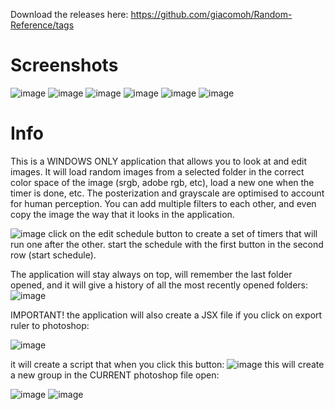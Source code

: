 Download the releases here: https://github.com/giacomoh/Random-Reference/tags

# Screenshots
![image](https://github.com/user-attachments/assets/81bfb924-b734-4916-b774-5ed8064786bb)
![image](https://github.com/user-attachments/assets/ec34ab28-9170-4e69-bd74-c6da63b844ab)
![image](https://github.com/user-attachments/assets/35780ac0-ef2f-45b2-b3c8-85bdfbcb50ea)
![image](https://github.com/user-attachments/assets/20e4c935-b37f-4f44-bae6-d5a50d75576e)
![image](https://github.com/user-attachments/assets/e1ecefec-4468-4f09-810f-ed514a6229fd)
![image](https://github.com/user-attachments/assets/6ec6abb1-7cc4-4296-bb19-a6ef0bff0576)

# Info

This is a WINDOWS ONLY application that allows you to look at and edit images.
It will load random images from a selected folder in the correct color space of the image (srgb, adobe rgb, etc), load a new one when the timer is done, etc.
The posterization and grayscale are optimised to account for human perception.
You can add multiple filters to each other, and even copy the image the way that it looks in the application.

![image](https://github.com/user-attachments/assets/d9df18c5-a794-4050-89ff-5776bb0c23e2)
click on the edit schedule button to create a set of timers that will run one after the other.
start the schedule with the first button in the second row (start schedule).

The application will stay always on top, will remember the last folder opened, and it will give a history of all the most recently opened folders:
![image](https://github.com/user-attachments/assets/c03a22d7-33ac-401e-93c8-5faf6e3fcdac)


IMPORTANT!
the application will also create a JSX file if you click on export ruler to photoshop:

![image](https://github.com/user-attachments/assets/ba52194d-71ac-450b-b5e0-2609b50771b9)

it will create a script that when you click this button:
![image](https://github.com/user-attachments/assets/b85b7b42-332c-483b-980e-e20c3f92d0ee)
 this will create a new group in the CURRENT photoshop file open:

![image](https://github.com/user-attachments/assets/d7705df0-ce76-4638-8a55-c1d03e2369aa)
![image](https://github.com/user-attachments/assets/3fbf7077-ec28-4d45-9684-7aa792696267)
